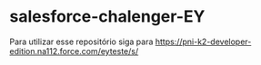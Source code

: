 # salesforce-chalenger-EY
Para utilizar esse repositório siga para https://pni-k2-developer-edition.na112.force.com/eyteste/s/
